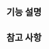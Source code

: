 <!--
feature는 기능을 추가할 때 사용하는 템플릿입니다!
제목 형식 >>  [feature] : {추가할 기능}
ex) [feature] : 메인페이지 nav bar 생성

Issue는 작업에 앞서 가장 먼저 만들어야 할 사항입니다.
작업할 내용을 작은 기능 단위로 Issue를 만들고, Branch를 만들어 작업합니다.
만들고 BACK, FRONT, Spec 중 하나의 라벨을 붙여주세요!
라벨은 작성칸 아래 LABEL 항목에 있습니다!
담당자 지정은 본인으로 해주세요!
사진 등을 첨부하면 더 이해하기 쉽습니다!
-->

## 기능 설명
<!--
수행할 작업에 대한 설명을 목차형식으로 써주세요.
사진이 있으면 더 좋습니다
ex)
1. nav bar 적용 및 구성 적용
2. nav bar css적용 및 로고 삽입
-->

## 참고 사항
<!-- 추가적인 공유가 필요한 사항은 Comment -->



